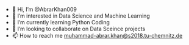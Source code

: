 - 👋 Hi, I’m @AbrarKhan009
- 👀 I’m interested in Data Science and Machine Learning
- 🌱 I’m currently learning Python Coding
- 💞️ I’m looking to collaborate on Data Sceince projects
- 📫 How to reach me muhammad-abrar.khan@s2018.tu-chemnitz.de

<!---
AbrarKhan009/AbrarKhan009 is a ✨ special ✨ repository because its `README.md` (this file) appears on your GitHub profile.
You can click the Preview link to take a look at your changes.
--->
